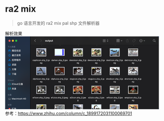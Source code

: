 # ra2 mix
> go 语言开发的 ra2 mix pal shp 文件解析器

解析效果
![img.png](img.png)
参考：https://www.zhihu.com/column/c_1899172031100069701